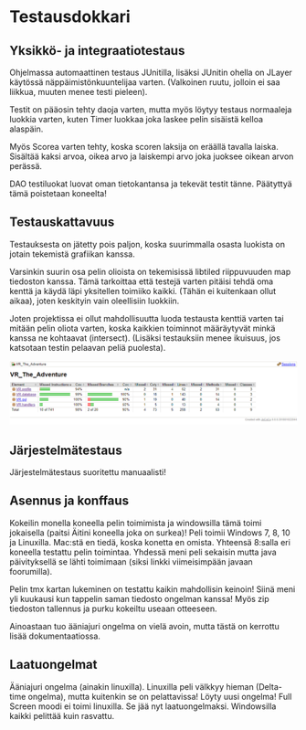 # Testausdokkari


## Yksikkö- ja integraatiotestaus
Ohjelmassa automaattinen testaus JUnitilla, lisäksi JUnitin ohella on JLayer käytössä näppäimistönkuuntelijaa varten.
(Valkoinen ruutu, jolloin ei saa liikkua, muuten menee testi pieleen).

Testit on pääosin tehty daoja varten, mutta myös löytyy testaus normaaleja luokkia varten, kuten Timer luokkaa joka laskee pelin sisäistä kelloa alaspäin. 

Myös Scorea varten tehty, koska scoren laksija on eräällä tavalla laiska. Sisältää kaksi arvoa, oikea arvo ja laiskempi arvo joka juoksee oikean arvon perässä.

DAO testiluokat luovat oman tietokantansa ja tekevät testit tänne. Päätyttyä tämä poistetaan koneelta!

## Testauskattavuus
Testauksesta on jätetty pois paljon, koska suurimmalla osasta luokista on jotain tekemistä grafiikan kanssa.

Varsinkin suurin osa pelin olioista on tekemisissä libtiled riippuvuuden map tiedoston kanssa. Tämä tarkoittaa että testejä varten pitäisi tehdä oma kenttä ja käydä läpi yksitellen toimiiko kaikki. (Tähän ei kuitenkaan ollut aikaa), joten keskityin vain oleellisiin luokkiin.

Joten projektissa ei ollut mahdollisuutta luoda testausta kenttiä varten tai mitään pelin oliota varten, koska kaikkien toiminnot määräytyvät minkä kanssa ne kohtaavat (intersect). 
(Lisäksi testauksiin menee ikuisuus, jos katsotaan testin pelaavan peliä puolesta). 

![Jacoco kattavuus](https://github.com/Mirex97/2D-Scroller-otm-harjoitustyo/blob/master/dokumentointi/kuvat/Jacoco.PNG)


## Järjestelmätestaus
Järjestelmätestaus suoritettu manuaalisti!

## Asennus ja konffaus
Kokeilin monella koneella pelin toimimista ja windowsilla tämä toimi jokaisella (paitsi Äitini koneella joka on surkea)!
Peli toimii Windows 7, 8, 10 ja Linuxilla. Mac:stä en tiedä, koska konetta en omista.
Yhteensä 8:salla eri koneella testattu pelin toimintaa.
Yhdessä meni peli sekaisin mutta java päivityksellä se lähti toimimaan (siksi linkki viimeisimpään javaan foorumilla).

Pelin tmx kartan lukeminen on testattu kaikin mahdollisin keinoin! Siinä meni yli kuukausi kun tappelin saman tiedosto ongelman kanssa!
Myös zip tiedoston tallennus ja purku kokeiltu useaan otteeseen.

Ainoastaan tuo ääniajuri ongelma on vielä avoin, mutta tästä on kerrottu lisää dokumentaatiossa.

## Laatuongelmat
Ääniajuri ongelma (ainakin linuxilla).
Linuxilla peli välkkyy hieman (Delta-time ongelma), mutta kuitenkin se on pelattavissa!
Löyty uusi ongelma! Full Screen moodi ei toimi linuxilla. Se jää nyt laatuongelmaksi.
Windowsilla kaikki pelittää kuin rasvattu.
